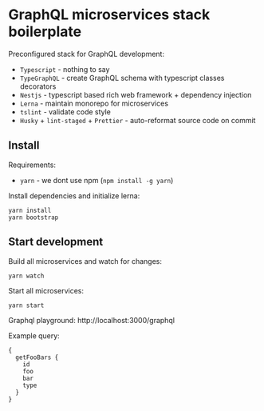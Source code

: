 # GraphQL microservices stack boilerplate

Preconfigured stack for GraphQL development:
- `Typescript` - nothing to say
- `TypeGraphQL` - create GraphQL schema with typescript classes decorators
- `Nestjs` - typescript based rich web framework + dependency injection
- `Lerna` - maintain monorepo for microservices
- `tslint` - validate code style
- `Husky` + `lint-staged` + `Prettier` - auto-reformat source code on commit

## Install

Requirements:
- `yarn` - we dont use npm (`npm install -g yarn`)

Install dependencies and initialize lerna:
```
yarn install
yarn bootstrap
```

## Start development

Build all microservices and watch for changes:
```
yarn watch
```

Start all microservices:
```
yarn start
```

Graphql playground: http://localhost:3000/graphql

Example query:
```
{
  getFooBars {
    id
    foo
    bar
    type
  }
}
```